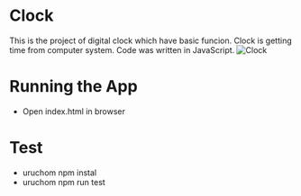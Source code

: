 # Clock
This is the project of digital clock which have basic funcion. Clock is getting time from computer system. Code was written in JavaScript.
![Clock](https://user-images.githubusercontent.com/64979490/182033234-96c53ba2-86f1-4a5c-b5a4-4a9e6e76acd8.jpg)

# Running the App 
* Open index.html in browser
  
# Test
* uruchom npm instal
* uruchom npm run test
